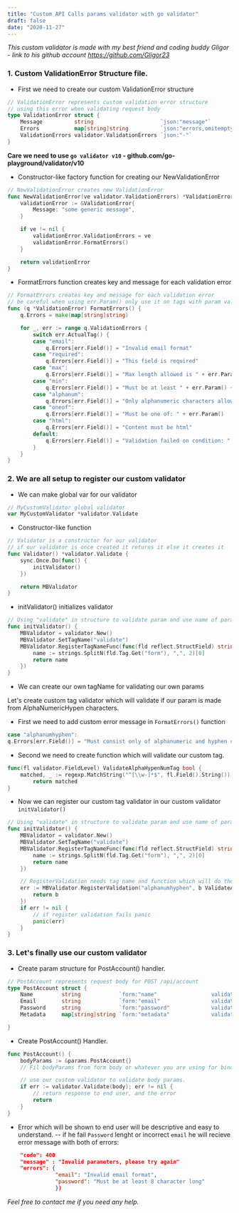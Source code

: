 ```yaml
---
title: "Custom API Calls params validator with go validator"
draft: false
date: "2020-11-27"
---
```

 

 *This custom validator is made with my best friend and coding buddy Gligor - link to his github account https://github.com/Gligor23*


### 1. Custom ValidationError Structure file.
- First we need to create our custom ValidationError structure 

```Go
// ValidationError represents custom validation error structure
// using this error when validating request body
type ValidationError struct {
	Message          string                     `json:"message"`
	Errors           map[string]string          `json:"errors,omitempty"`
	ValidationErrors validator.ValidationErrors `json:"-"`
}
```
**Care we need to use `go validator v10` - github.com/go-playground/validator/v10**


- Constructor-like factory function for creating our NewValidationError


```Go
// NewValidationError creates new ValidationError
func NewValidationError(ve validator.ValidationErrors) *ValidationError {
	validationError := &ValidationError{
		Message: "some generic message",
	}

	if ve != nil {
		validationError.ValidationErrors = ve
		validationError.FormatErrors()
	}

	return validationError
}
```


- FormatErrors function creates key and message for each validation error

```Go
// FormatErrors creates key and message for each validation error
// be careful when using err.Param() only use it on tags with param value (ex: max=1)
func (q *ValidationError) FormatErrors() {
	q.Errors = make(map[string]string)

	for _, err := range q.ValidationErrors {
		switch err.ActualTag() {
		case "email":
			q.Errors[err.Field()] = "Invalid email format"
		case "required":
			q.Errors[err.Field()] = "This field is required"
		case "max":
			q.Errors[err.Field()] = "Max length allowed is " + err.Param()
		case "min":
			q.Errors[err.Field()] = "Must be at least " + err.Param() + " character long"
		case "alphanum":
			q.Errors[err.Field()] = "Only alphanumeric characters allowed"
		case "oneof":
			q.Errors[err.Field()] = "Must be one of: " + err.Param()
		case "html":
			q.Errors[err.Field()] = "Content must be html"
		default:
			q.Errors[err.Field()] = "Validation failed on condition: " + err.ActualTag()
		}
	}
}
```


### 2. We are all setup to register our custom validator 

- We can make global var for our validator


```Go
// MyCustomValidator global validator
var MyCustomValidator *validator.Validate
```

- Constructor-like function

```Go
// Validator is a constructor for our validator
// if our validator is once created it returns it else it creates it
func Validator() *validator.Validate {
	sync.Once.Do(func() {
		initValidator()
	})

	return MBValidator
}
```

- initValidator() initializes validator

```Go
// Using "validate" in structure to validate param and use name of param from form:"bla"
func initValidator() {
	MBValidator = validator.New()
	MBValidator.SetTagName("validate")
	MBValidator.RegisterTagNameFunc(func(fld reflect.StructField) string {
		name := strings.SplitN(fld.Tag.Get("form"), ",", 2)[0]
		return name
	})
}
```

- We can  create our own tagName for validating our own params 

Let's create custom tag validator which will validate if our param is made from AlphaNumericHypen characters.

* First we need to add custom error message in `FormatErrors()` function 

```Go
case "alphanumhyphen":
q.Errors[err.Field()] = "Must consist only of alphanumeric and hyphen characters"
```

* Second we need to create  function which will validate our custom tag.

```Go
func(fl validator.FieldLevel) ValidateAlphaHypenNumTag bool {
	matched, _ := regexp.MatchString("^[\\w-]*$", fl.Field().String())
		return matched
}
```

* Now we can register our custom tag validator in our custom validator `initValidator()`

```Go
// Using "validate" in structure to validate param and use name of param from form:"bla"
func initValidator() {
	MBValidator = validator.New()
	MBValidator.SetTagName("validate")
	MBValidator.RegisterTagNameFunc(func(fld reflect.StructField) string {
		name := strings.SplitN(fld.Tag.Get("form"), ",", 2)[0]
		return name
	})

	// RegisterValidation needs tag name and function which will do the validation.
	err := MBValidator.RegisterValidation("alphanumhyphen", b ValidateAlphaHypenNumTag) {
		return b
	})
	if err != nil {
		// if register validation fails panic
		panic(err)
	}
}
```


### 3. Let's finally use our custom validator

- Create param structure for PostAccount() handler.

```Go
// PostAccount represents request body for POST /api/account
type PostAccount struct {
	Name         string            `form:"name" 		        validate:"required,max=191"`
	Email 		 string            `form:"email"                validate:"required,email,max=191"`
	Password	 string            `form:"password" 	        validate:"required,min=8"`
	Metadata     map[string]string `form:"metadata"             validate:"omitempty,dive,keys,required,alphanumhyphen,endkeys,required"`

}
```

- Create PostAccount() Handler.

```Go
func PostAccount() {
	bodyParams := &params.PostAccount{}
	// Fil bodyParams from form body or whatever you are using for binding.

	// use our custom validator to validate body params.
	if err := validator.Validate(body); err != nil {
		// return response to end user, and the error
		return
	}
}
```

* Error which will be shown to end user will be descriptive and easy to understand.
-- if he fail `Password` lenght or incorrect `email` he will recieve error message with both of errors:

```JSON
	"code": 400
	"message" : "Invalid parameters, please try again"
	"errors": {
			   "email": "Invalid email format", 
			   "password": "Must be at least 8 character long"
			   })
```

*Feel free to contact me if you need any help.*